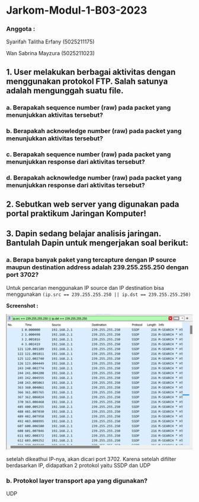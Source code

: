 # Jarkom-Modul-1-B03-2023
### Anggota :
Syarifah Talitha Erfany (5025211175)

Wan Sabrina Mayzura (5025211023)

## 1. User melakukan berbagai aktivitas dengan menggunakan protokol FTP. Salah satunya adalah mengunggah suatu file.
### a. Berapakah sequence number (raw) pada packet yang menunjukkan aktivitas tersebut? 
### b. Berapakah acknowledge number (raw) pada packet yang menunjukkan aktivitas tersebut? 
### c. Berapakah sequence number (raw) pada packet yang menunjukkan response dari aktivitas tersebut?
### d. Berapakah acknowledge number (raw) pada packet yang menunjukkan response dari aktivitas tersebut?

## 2. Sebutkan web server yang digunakan pada portal praktikum Jaringan Komputer!

## 3. Dapin sedang belajar analisis jaringan. Bantulah Dapin untuk mengerjakan soal berikut:

### a. Berapa banyak paket yang tercapture dengan IP source maupun destination address adalah 239.255.255.250 dengan port 3702?

Untuk pencarian menggunakan IP source dan IP destination bisa menggunakan `(ip.src == 239.255.255.250 || ip.dst == 239.255.255.250)`

**Screenshot :**

![3a.1](https://github.com/tlithaee/Jarkom-Modul-1-B03-2023/blob/main/no3/no3.png)

setelah dikeathui IP-nya, akan dicari port 3702. Karena setelah difilter berdasarkan IP, didapatkan 2 protokol yaitu SSDP dan UDP





### b. Protokol layer transport apa yang digunakan?
UDP

